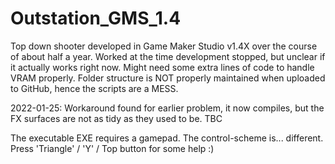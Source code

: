 # Outstation_GMS_1.4
Top down shooter developed in Game Maker Studio v1.4X over the course of about half a year. 
Worked at the time development stopped, but unclear if it actually works right now. Might need some extra lines of code to handle VRAM properly. Folder structure is NOT properly maintained when uploaded to GitHub, hence the scripts are a MESS.

2022-01-25: Workaround found for earlier problem, it now compiles, but the FX surfaces are not as tidy as they used to be. TBC <br />

The executable EXE requires a gamepad. The control-scheme is... different. Press 'Triangle' / 'Y' / Top button for some help :)
